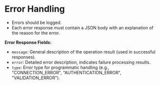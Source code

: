 # Error Handling

- Errors should be logged.
- Each error response must contain a JSON body with an explanation of the reason for the error.

**Error Response Fields:**

- `message`: General description of the operation result (used in successful responses).
- `error`: Detailed error description, indicates failure processing results.
- `type`: Error type for programmatic handling (e.g., "CONNECTION_ERROR", "AUTHENTICATION_ERROR", "VALIDATION_ERROR").